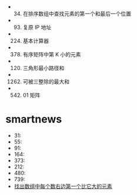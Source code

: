 - 34. 在排序数组中查找元素的第一个和最后一个位置
- 93. 复原 IP 地址
- 224. 基本计算器 
- 378. 有序矩阵中第 K 小的元素
- 120. 三角形最小路径和
- 1262. 可被三整除的最大和
- 542. 01 矩阵

# smartnews
- 31:
- 55:
- 91:
- 164:
- 373:
- 212:
- 480:
- 739:
- [找出数组中每个数右边第一个比它大的元素](https://blog.csdn.net/jiangdongxiaobawang/article/details/104771892/)